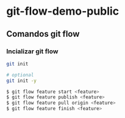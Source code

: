 # git-flow-demo-public

## Comandos git flow

### Incializar git flow

```bash
git init 

# optional
git init -y
```

```bash
$ git flow feature start <feature>
$ git flow feature publish <feature>
$ git flow feature pull origin <feature>
$ git flow feature finish <feature>
```
